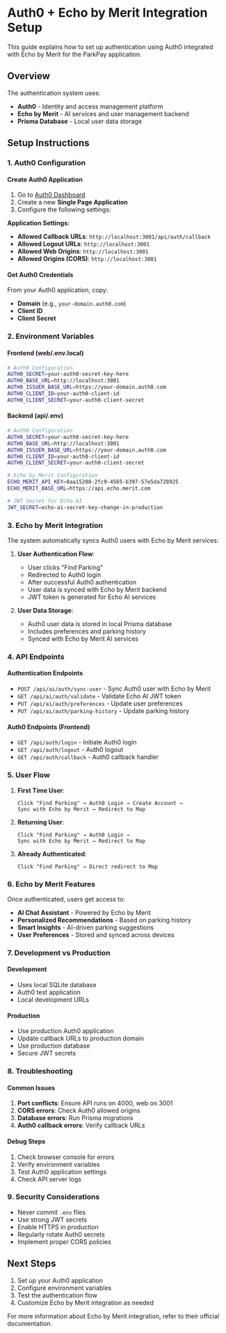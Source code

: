 # Auth0 + Echo by Merit Integration Setup

This guide explains how to set up authentication using Auth0 integrated with Echo by Merit for the ParkPay application.

## Overview

The authentication system uses:
- **Auth0** - Identity and access management platform
- **Echo by Merit** - AI services and user management backend
- **Prisma Database** - Local user data storage

## Setup Instructions

### 1. Auth0 Configuration

#### Create Auth0 Application
1. Go to [Auth0 Dashboard](https://manage.auth0.com/)
2. Create a new **Single Page Application**
3. Configure the following settings:

**Application Settings:**
- **Allowed Callback URLs**: `http://localhost:3001/api/auth/callback`
- **Allowed Logout URLs**: `http://localhost:3001`
- **Allowed Web Origins**: `http://localhost:3001`
- **Allowed Origins (CORS)**: `http://localhost:3001`

#### Get Auth0 Credentials
From your Auth0 application, copy:
- **Domain** (e.g., `your-domain.auth0.com`)
- **Client ID**
- **Client Secret**

### 2. Environment Variables

#### Frontend (web/.env.local)
```bash
# Auth0 Configuration
AUTH0_SECRET=your-auth0-secret-key-here
AUTH0_BASE_URL=http://localhost:3001
AUTH0_ISSUER_BASE_URL=https://your-domain.auth0.com
AUTH0_CLIENT_ID=your-auth0-client-id
AUTH0_CLIENT_SECRET=your-auth0-client-secret
```

#### Backend (api/.env)
```bash
# Auth0 Configuration
AUTH0_SECRET=your-auth0-secret-key-here
AUTH0_BASE_URL=http://localhost:3001
AUTH0_ISSUER_BASE_URL=https://your-domain.auth0.com
AUTH0_CLIENT_ID=your-auth0-client-id
AUTH0_CLIENT_SECRET=your-auth0-client-secret

# Echo by Merit Configuration
ECHO_MERIT_API_KEY=8aa15208-2fc9-4565-b397-57e5da728925
ECHO_MERIT_BASE_URL=https://api.echo.merit.com

# JWT Secret for Echo AI
JWT_SECRET=echo-ai-secret-key-change-in-production
```

### 3. Echo by Merit Integration

The system automatically syncs Auth0 users with Echo by Merit services:

1. **User Authentication Flow**:
   - User clicks "Find Parking"
   - Redirected to Auth0 login
   - After successful Auth0 authentication
   - User data is synced with Echo by Merit backend
   - JWT token is generated for Echo AI services

2. **User Data Storage**:
   - Auth0 user data is stored in local Prisma database
   - Includes preferences and parking history
   - Synced with Echo by Merit AI services

### 4. API Endpoints

#### Authentication Endpoints
- `POST /api/ai/auth/sync-user` - Sync Auth0 user with Echo by Merit
- `GET /api/ai/auth/validate` - Validate Echo AI JWT token
- `PUT /api/ai/auth/preferences` - Update user preferences
- `PUT /api/ai/auth/parking-history` - Update parking history

#### Auth0 Endpoints (Frontend)
- `GET /api/auth/login` - Initiate Auth0 login
- `GET /api/auth/logout` - Auth0 logout
- `GET /api/auth/callback` - Auth0 callback handler

### 5. User Flow

1. **First Time User**:
   ```
   Click "Find Parking" → Auth0 Login → Create Account → 
   Sync with Echo by Merit → Redirect to Map
   ```

2. **Returning User**:
   ```
   Click "Find Parking" → Auth0 Login → 
   Sync with Echo by Merit → Redirect to Map
   ```

3. **Already Authenticated**:
   ```
   Click "Find Parking" → Direct redirect to Map
   ```

### 6. Echo by Merit Features

Once authenticated, users get access to:
- **AI Chat Assistant** - Powered by Echo by Merit
- **Personalized Recommendations** - Based on parking history
- **Smart Insights** - AI-driven parking suggestions
- **User Preferences** - Stored and synced across devices

### 7. Development vs Production

#### Development
- Uses local SQLite database
- Auth0 test application
- Local development URLs

#### Production
- Use production Auth0 application
- Update callback URLs to production domain
- Use production database
- Secure JWT secrets

### 8. Troubleshooting

#### Common Issues
1. **Port conflicts**: Ensure API runs on 4000, web on 3001
2. **CORS errors**: Check Auth0 allowed origins
3. **Database errors**: Run Prisma migrations
4. **Auth0 callback errors**: Verify callback URLs

#### Debug Steps
1. Check browser console for errors
2. Verify environment variables
3. Test Auth0 application settings
4. Check API server logs

### 9. Security Considerations

- Never commit `.env` files
- Use strong JWT secrets
- Enable HTTPS in production
- Regularly rotate Auth0 secrets
- Implement proper CORS policies

## Next Steps

1. Set up your Auth0 application
2. Configure environment variables
3. Test the authentication flow
4. Customize Echo by Merit integration as needed

For more information about Echo by Merit integration, refer to their official documentation.
